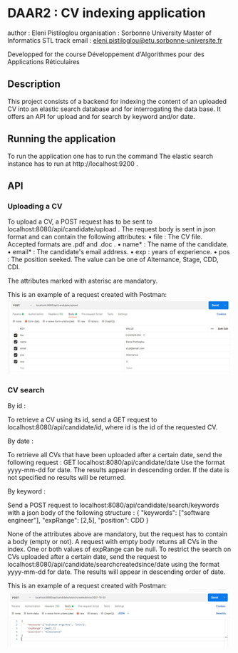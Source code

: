 # DAAR2 : CV indexing application

author : Eleni Pistiloglou
organisation : Sorbonne University Master of Informatics STL track
email : eleni.pistiloglou@etu.sorbonne-universite.fr

Developped for the course Développement d'Algorithmes pour des Applications Réticulaires

## Description

This project consists of a backend for indexing the content of an uploaded CV into an elastic search database 
and for interrogating the data base. 
It offers an API for upload and for search by keyword and/or date.  

## Running the application

To run the application one has to run the command 
The elastic search instance has to run at http://localhost:9200 . 

## API

### Uploading a CV

To upload a CV, a POST request has to be sent to localhost:8080/api/candidate/upload . 
The request body is sent in json format and can contain the following attributes: 
 • file : The CV file. Accepted formats are .pdf and .doc . 
 • name* : The name of the candidate.
 • email* : The candidate's email address.
 • exp : years of experience.
 • pos : The position seeked. The value can be one of Alternance, Stage, CDD, CDI.
 
The attributes marked with asterisc are mandatory. 

This is an example of a request created with Postman: 
![alt text](https://github.com/EleniPistiloglou/DAAR2/blob/main/uploadrequestexample.jpg?raw=true)


### CV search 
 
By id : 

To retrieve a CV using its id, send a GET request to localhost:8080/api/candidate/id, where id is the id of the requested CV. 
 
By date : 

To retrieve all CVs that have been uploaded after a certain date, send the following request : 
GET localhost:8080/api/candidate/date 
Use the format yyyy-mm-dd for date. The results appear in descending order. 
If the date is not specified no results will be returned. 

By keyword : 

Send a POST request to localhost:8080/api/candidate/search/keywords with a json body of the following structure : 
{
  "keywords": \["software engineer"\],
  "expRange": \[2,5\],
  "position": CDD
}

None of the attributes above are mandatory, but the request has to contain a body (empty or not).
A request with empty body returns all CVs in the index. 
One or both values of expRange can be null. 
To restrict the search on CVs uploaded after a certain date, send the request to localhost:8080/api/candidate/searchcreatedsince/date using the format yyyy-mm-dd for date. 
The results will appear in descending order of date. 

This is an example of a request created with Postman: 
![alt text](https://github.com/EleniPistiloglou/DAAR2/blob/main/searchrequestexample.jpg?raw=true)
